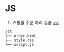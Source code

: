 # JS

1. 쇼핑몰 주문 처리 실습 [>>](https://github.com/yshghid/Resume/blob/main/Experience/SKALA/Practice/JS/js1.md) 

```plain text
/JS
├── order.html
├── style.css
└── script.js
```

#
